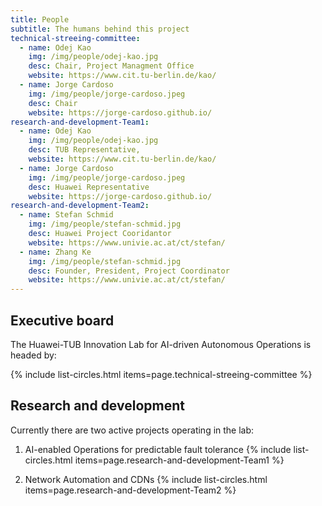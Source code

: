 ```yaml
---
title: People
subtitle: The humans behind this project
technical-streeing-committee:
  - name: Odej Kao
    img: /img/people/odej-kao.jpg
    desc: Chair, Project Managment Office
    website: https://www.cit.tu-berlin.de/kao/
  - name: Jorge Cardoso
    img: /img/people/jorge-cardoso.jpeg
    desc: Chair
    website: https://jorge-cardoso.github.io/
research-and-development-Team1:
  - name: Odej Kao
    img: /img/people/odej-kao.jpg
    desc: TUB Representative,
    website: https://www.cit.tu-berlin.de/kao/
  - name: Jorge Cardoso
    img: /img/people/jorge-cardoso.jpeg
    desc: Huawei Representative
    website: https://jorge-cardoso.github.io/
research-and-development-Team2:
  - name: Stefan Schmid
    img: /img/people/stefan-schmid.jpg
    desc: Huawei Project Cooridantor
    website: https://www.univie.ac.at/ct/stefan/
  - name: Zhang Ke
    img: /img/people/stefan-schmid.jpg
    desc: Founder, President, Project Coordinator
    website: https://www.univie.ac.at/ct/stefan/
---
```



## Executive board

The Huawei-TUB Innovation Lab for AI-driven Autonomous Operations is headed by:

{% include list-circles.html items=page.technical-streeing-committee %}


## Research and development

Currently there are two active projects operating in the lab:

1. AI-enabled Operations for predictable fault tolerance {% include list-circles.html items=page.research-and-development-Team1 %}

2. Network Automation and CDNs {% include list-circles.html items=page.research-and-development-Team2 %}

<!-- ## Members

Members are people actively involved in, and contributing to, the JointLab activities.

{% include list-circles.html items=page.members %} -->


<!-- ## Advisory board

We are extremely lucky to have the following people supporting and guiding our efforts:
{% include list-circles.html items=page.advisory-board %} -->

<!--
members:
  - name: Jasmin Bogatinovski
    img: /img/people/jasmin-bogatinovski.jpeg
    desc: PhD student
    website: https://www.cit.tu-berlin.de/kao/
  - name: Nedelkoski Sasho
    img: /img/people/sasho.jpg
    desc: PhD Student
    url: https://www.user.tu-berlin.de/sasho/
  - name: Acker Alexander
    img: /img/people/alex.jpg
    desc: PhD Student
  - name: Soeren Becker
    img: /img/people/zoki.png
    desc: PhD student
  - name: Li Wu
    img: /img/people/li.jpg
    desc: PhD student
  - name: Thorsten Wittkopp
    img: /img/people/li.jpg
    desc: PhD student -->
